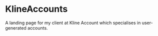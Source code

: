 # KlineAccounts
A landing page for my client at Kline Account which specialises in user-generated accounts.
